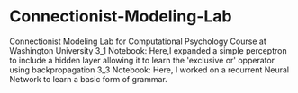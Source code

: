 # Connectionist-Modeling-Lab
Connectionist Modeling Lab for Computational Psychology Course at Washington University 
3_1 Notebook:
Here,I expanded a simple perceptron to include a hidden layer allowing it to learn the 'exclusive or' opperator using backpropagation
3_3 Notebook:
Here, I worked on a recurrent Neural Network to learn a basic form of grammar. 
